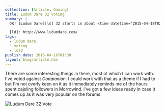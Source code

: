 ```yaml
---
collection: [Article, Gaming]
title: Ludum Dare 32 Voting
summary: |
  OK! [Ludum Dare][ld] 32 starts in about <time datetime="2015-04-18T02:00">half an hour</time> and my votes are in!

  [ld]: http://www.ludumdare.com/
tags: 
  - ludum dare
  - voting
  - ld32
publish_date: 2015-04-16T01:30
layout: blog/article.hbs
---
```


There are some interesting things in there, most of which I can work with. I've voted against *Companion*. I could work with that as a theme if I had to but I'm not overly keen on it as it immediately reminds me of the hours spent cajoling followers in Morrowind. I've got a few ideas ready in case it comes up as it was very popular on the forums.

![Ludum Dare 32 Vote](/media/img/ludum-dare-32.png)
